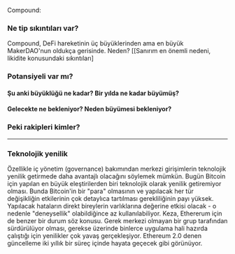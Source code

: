 Compound: 

### Ne tip sıkıntıları var?

Compound, DeFi hareketinin üç büyüklerinden ama en büyük MakerDAO'nun oldukça gerisinde. Neden? [[Sanırım en önemli nedeni, likidite konusundaki sıkıntıları]

### Potansiyeli var mı?

#### Şu anki büyüklüğü ne kadar? Bir yılda ne kadar büyümüş?

#### Gelecekte ne bekleniyor? Neden büyümesi bekleniyor?


### Peki rakipleri kimler?


----


### Teknolojik yenilik
Özellikle iç yönetim (governance) bakımından merkezi girişimlerin teknolojik yenilik getirmede daha avantajlı olacağını söylemek mümkün. Bugün Bitcoin için yapılan en büyük eleştirilerden biri teknolojik olarak yenilik getiremiyor olması. Bunda Bitcoin'in bir "para" olmasının ve yapılacak her tür değişikliğin etkilerinin çok detaylıca tartılması gerekliliğinin payı yüksek. Yapılacak hataların direkt bireylerin varlıklarına değerine etkisi olacak - o nedenle "deneysellik" olabildiğince az kullanılabiliyor.  Keza, Ethererum için de benzer bir durum söz konusu. Gerek merkezi olmayan bir grup tarafından sürdürülüyor olması, gerekse üzerinde binlerce uygulama hali hazırda çalıştığı için yenilikler çok yavaş gerçekleşiyor. Ethereum 2.0 denen güncelleme iki yıllık bir süreç içinde hayata geçecek gibi görünüyor. 


